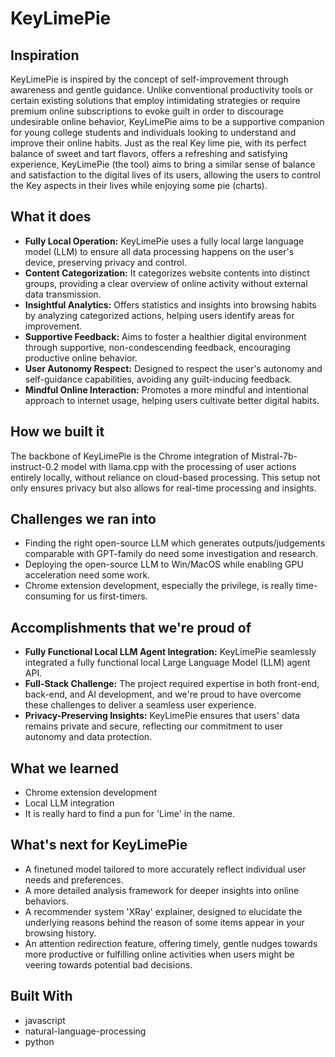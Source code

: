 # KeyLimePie

## Inspiration

KeyLimePie is inspired by the concept of self-improvement through awareness and gentle guidance. Unlike conventional productivity tools or certain existing solutions that employ intimidating strategies or require premium online subscriptions to evoke guilt in order to discourage undesirable online behavior, KeyLimePie aims to be a supportive companion for young college students and individuals looking to understand and improve their online habits. Just as the real Key lime pie, with its perfect balance of sweet and tart flavors, offers a refreshing and satisfying experience, KeyLimePie (the tool) aims to bring a similar sense of balance and satisfaction to the digital lives of its users, allowing the users to control the Key aspects in their lives while enjoying some pie (charts).

## What it does

- **Fully Local Operation:** KeyLimePie uses a fully local large language model (LLM) to ensure all data processing happens on the user's device, preserving privacy and control.
- **Content Categorization:** It categorizes website contents into distinct groups, providing a clear overview of online activity without external data transmission.
- **Insightful Analytics:** Offers statistics and insights into browsing habits by analyzing categorized actions, helping users identify areas for improvement.
- **Supportive Feedback:** Aims to foster a healthier digital environment through supportive, non-condescending feedback, encouraging productive online behavior.
- **User Autonomy Respect:** Designed to respect the user's autonomy and self-guidance capabilities, avoiding any guilt-inducing feedback.
- **Mindful Online Interaction:** Promotes a more mindful and intentional approach to internet usage, helping users cultivate better digital habits.

## How we built it

The backbone of KeyLimePie is the Chrome integration of Mistral-7b-instruct-0.2 model with llama.cpp with the processing of user actions entirely locally, without reliance on cloud-based processing. This setup not only ensures privacy but also allows for real-time processing and insights.

## Challenges we ran into

- Finding the right open-source LLM which generates outputs/judgements comparable with GPT-family do need some investigation and research.
- Deploying the open-source LLM to Win/MacOS while enabling GPU acceleration need some work.
- Chrome extension development, especially the privilege, is really time-consuming for us first-timers.

## Accomplishments that we're proud of

- **Fully Functional Local LLM Agent Integration:** KeyLimePie seamlessly integrated a fully functional local Large Language Model (LLM) agent API.
- **Full-Stack Challenge:** The project required expertise in both front-end, back-end, and AI development, and we're proud to have overcome these challenges to deliver a seamless user experience.
- **Privacy-Preserving Insights:** KeyLimePie ensures that users' data remains private and secure, reflecting our commitment to user autonomy and data protection.

## What we learned

- Chrome extension development
- Local LLM integration
- It is really hard to find a pun for 'Lime' in the name.

## What's next for KeyLimePie

- A finetuned model tailored to more accurately reflect individual user needs and preferences.
- A more detailed analysis framework for deeper insights into online behaviors.
- A recommender system 'XRay' explainer, designed to elucidate the underlying reasons behind the reason of some items appear in your browsing history.
- An attention redirection feature, offering timely, gentle nudges towards more productive or fulfilling online activities when users might be veering towards potential bad decisions.

## Built With

- javascript
- natural-language-processing
- python
